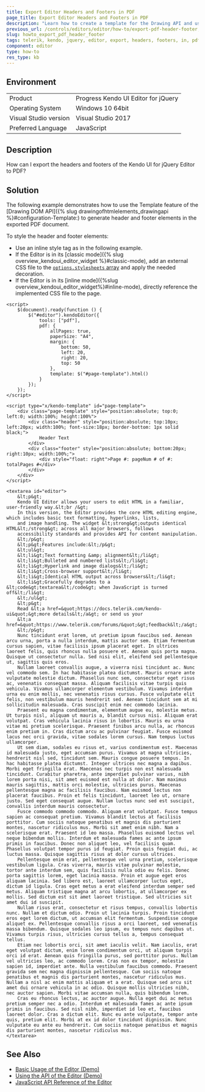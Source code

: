 ```yaml
---
title: Export Editor Headers and Footers in PDF
page_title: Export Editor Headers and Footers in PDF
description: "Learn how to create a template for the Drawing API and use it for exporting headers and footers to PDF files when working with the Kendo UI Editor."
previous_url: /controls/editors/editor/how-to/export-pdf-header-footer, /controls/editors/editor/how-to/export/export-pdf-header-footer
slug: howto_export_pdf_header_footer
tags: telerik, kendo, jquery, editor, export, headers, footers, in, pdf
component: editor
type: how-to
res_type: kb
---
```


## Environment

<table>
 <tr>
  <td>Product</td>
  <td>Progress Kendo UI Editor for jQuery</td>
 </tr>
 <tr>
  <td>Operating System</td>
  <td>Windows 10 64bit</td>
 </tr>
 <tr>
  <td>Visual Studio version</td>
  <td>Visual Studio 2017</td>
 </tr>
 <tr>
  <td>Preferred Language</td>
  <td>JavaScript</td>
 </tr>
</table>

## Description

How can I export the headers and footers of the Kendo UI for jQuery Editor to PDF?

## Solution

The following example demonstrates how to use the Template feature of the [Drawing DOM API]({% slug drawingofhtmlelements_drawingapi %}#configuration-Template:) to generate header and footer elements in the exported PDF document.

To style the header and footer elements:
* Use an inline style tag as in the following example.
* If the Editor is in its [classic mode]({% slug overview_kendoui_editor_widget %}#classic-mode), add an external CSS file to the [`options.stylesheets` array](/api/javascript/ui/editor/configuration/stylesheets) and apply the needed decoration.
* If the Editor is in its [inline mode]({%slug overview_kendoui_editor_widget%}#inline-mode), directly reference the implemented CSS file to the page.

```dojo
<script>
    $(document).ready(function () {
        $("#editor").kendoEditor({
            tools: ["pdf"],
            pdf: {
                allPages: true,
                paperSize: "A4",
                margin: {
                    bottom: 50,
                    left: 20,
                    right: 20,
                    top: 50
                },
                template: $("#page-template").html()
            }
        });
    });
</script>

<script type="x/kendo-template" id="page-template">
    <div class="page-template" style="position:absolute; top:0; left:0; width:100%; height:100%">
        <div class="header" style="position:absolute; top:10px; left:20px; width:100%; font-size:18px; border-bottom: 1px solid black;">
            Header Text
        </div>
        <div class="footer" style="position:absolute; bottom:20px; right:10px; width:100%;">
            <div style="float: right">Page #: pageNum # of #: totalPages #</div>
        </div>
    </div>
</script>

<textarea id="editor">
    &lt;p&gt;
    Kendo UI Editor allows your users to edit HTML in a familiar, user-friendly way.&lt;br /&gt;
    In this version, the Editor provides the core HTML editing engine, which includes basic text formatting, hyperlinks, lists,
    and image handling. The widget &lt;strong&gt;outputs identical HTML&lt;/strong&gt; across all major browsers, follows
    accessibility standards and provides API for content manipulation.
    &lt;/p&gt;
    &lt;p&gt;Features include:&lt;/p&gt;
    &lt;ul&gt;
    &lt;li&gt;Text formatting &amp; alignment&lt;/li&gt;
    &lt;li&gt;Bulleted and numbered lists&lt;/li&gt;
    &lt;li&gt;Hyperlink and image dialogs&lt;/li&gt;
    &lt;li&gt;Cross-browser support&lt;/li&gt;
    &lt;li&gt;Identical HTML output across browsers&lt;/li&gt;
    &lt;li&gt;Gracefully degrades to a &lt;code&gt;textarea&lt;/code&gt; when JavaScript is turned off&lt;/li&gt;
    &lt;/ul&gt;
    &lt;p&gt;
    Read &lt;a href=&quot;https://docs.telerik.com/kendo-ui&quot;&gt;more details&lt;/a&gt; or send us your
    &lt;a href=&quot;https://www.telerik.com/forums/&quot;&gt;feedback&lt;/a&gt;!
    &lt;/p&gt;
    Nunc tincidunt erat lorem, ut pretium ipsum faucibus sed. Aenean arcu urna, porta a nulla interdum, mattis auctor sem. Etiam fermentum cursus sapien, vitae facilisis ipsum placerat eget. In ultrices laoreet felis, quis rhoncus nulla posuere et. Aenean quis porta magna. Quisque ut consectetur nulla. Sed nisi elit, eleifend sed pellentesque ut, sagittis quis eros.
    Nullam laoreet convallis augue, a viverra nisi tincidunt ac. Nunc vel commodo sem. In hac habitasse platea dictumst. Mauris ornare ante vulputate molestie dictum. Phasellus nunc sem, consectetur eget risus ac, venenatis consequat massa. Aliquam facilisis vitae turpis quis vehicula. Vivamus ullamcorper elementum vestibulum. Vivamus interdum urna eu enim mollis, nec venenatis risus cursus. Fusce vulputate elit felis, non vestibulum mauris hendrerit sed. Aenean tincidunt sem at mi sollicitudin malesuada. Cras suscipit enim nec commodo lacinia.
    Praesent eu magna condimentum, elementum augue eu, molestie metus. Ut turpis nisl, aliquam ut mauris a, blandit cursus nisi. Aliquam erat volutpat. Cras vehicula lacinia risus in lobortis. Mauris eu urna vitae mi pretium scelerisque. Praesent finibus arcu nulla, ac rhoncus enim pretium in. Cras dictum arcu ac pulvinar feugiat. Fusce euismod lacus nec orci gravida, vitae sodales lorem cursus. Nam tempus luctus ullamcorper.
    Ut sem diam, sodales eu risus et, varius condimentum est. Maecenas id malesuada justo, eget accumsan purus. Vivamus at magna ultricies, hendrerit nisl sed, tincidunt sem. Mauris congue posuere tempus. In hac habitasse platea dictumst. Integer ultrices nec magna a dapibus. Morbi eget fringilla erat. Maecenas nec turpis non est malesuada tincidunt. Curabitur pharetra, ante imperdiet pulvinar varius, nibh lorem porta nisi, sit amet euismod est nulla at dolor. Nam maximus mauris sagittis, mattis orci molestie, ultricies purus. Maecenas pellentesque magna ac facilisis faucibus. Nam euismod lectus non placerat faucibus. Proin et felis tincidunt, laoreet leo ut, ornare justo. Sed eget consequat augue. Nullam luctus nunc sed est suscipit, convallis interdum mauris consectetur.
    Fusce commodo commodo commodo. Aliquam erat volutpat. Fusce tempus sapien ac consequat pretium. Vivamus blandit lectus at facilisis porttitor. Cum sociis natoque penatibus et magnis dis parturient montes, nascetur ridiculus mus. Morbi sit amet enim nibh. Nam a scelerisque erat. Praesent id leo massa. Phasellus euismod lectus vel neque bibendum mollis. Interdum et malesuada fames ac ante ipsum primis in faucibus. Donec non aliquet leo, vel facilisis quam. Phasellus volutpat tempor purus id feugiat. Proin quis feugiat dui, ac luctus massa. Quisque sagittis risus at dolor cursus ultrices.
    Pellentesque enim erat, pellentesque vel urna pretium, scelerisque vestibulum ligula. Cras viverra, mauris vitae pulvinar molestie, tortor ante interdum sem, quis facilisis nulla odio eu felis. Donec porta sagittis lorem, eget lacinia massa. Proin et augue eget eros aliquam lacinia. Sed libero est, laoreet ullamcorper luctus eget, dictum id ligula. Cras eget metus a erat eleifend interdum semper sed metus. Aliquam tristique magna at arcu lobortis, at ullamcorper ex mollis. Sed dictum est sit amet laoreet tristique. Sed ultricies sit amet dui id suscipit.
    Nullam risus erat, consectetur et risus tempus, convallis lobortis nunc. Nullam et dictum odio. Proin ut lacinia turpis. Proin tincidunt eros eget lorem dictum, ut accumsan elit fermentum. Suspendisse congue aliquet ex. Pellentesque convallis risus a orci laoreet, sed venenatis massa bibendum. Quisque sodales leo ipsum, eu tempus nunc dapibus ut. Vivamus turpis risus, ultricies cursus tellus a, tempus consequat tellus.
    Etiam nec lobortis orci, sit amet iaculis velit. Nam iaculis, erat eget volutpat dictum, enim lorem condimentum orci, ut aliquam turpis orci id erat. Aenean quis fringilla purus, sed porttitor purus. Nullam vel ultricies leo, ac commodo lorem. Cras non ex tempor, molestie sapien id, imperdiet ante. Nulla vestibulum faucibus commodo. Praesent gravida sem nec magna dignissim pellentesque. Cum sociis natoque penatibus et magnis dis parturient montes, nascetur ridiculus mus. Nullam a nisl ac enim mattis aliquam et a erat. Quisque sed arcu sit amet dui ornare vehicula in ac odio. Quisque mollis ultricies nibh, nec auctor sapien. Morbi vitae accumsan nulla, quis bibendum lorem.
    Cras eu rhoncus lectus, ac auctor augue. Nulla eget dui ac metus pretium semper nec a odio. Interdum et malesuada fames ac ante ipsum primis in faucibus. Sed nisl nibh, imperdiet id leo et, faucibus laoreet dolor. Cras a dictum elit. Nunc eu ante vulputate, tempor ante quis, pretium elit. Morbi at ex id dolor tincidunt dignissim. Nunc vulputate eu ante eu hendrerit. Cum sociis natoque penatibus et magnis dis parturient montes, nascetur ridiculus mus.
</textarea>
```

## See Also

* [Basic Usage of the Editor (Demo)](https://demos.telerik.com/kendo-ui/editor/index)
* [Using the API of the Editor (Demo)](https://demos.telerik.com/kendo-ui/editor/api)
* [JavaScript API Reference of the Editor](/api/javascript/ui/editor)
